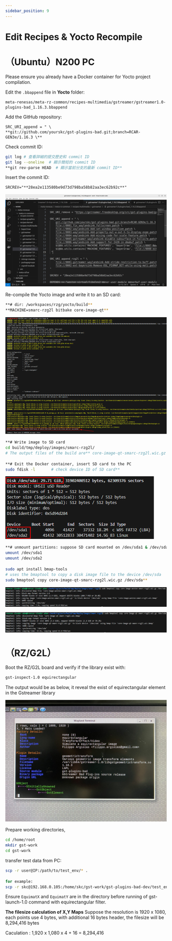 ```yaml
---
sidebar_position: 9
---
```


# Edit Recipes & Yocto Recompile
# （Ubuntu）N200 PC

Please ensure you already have a Docker container for Yocto project compilation.

Edit the `.bbappend` file in **Yocto** folder:

```
meta-renesas/meta-rz-common/recipes-multimedia/gstreamer/gstreamer1.0-plugins-bad_1.16.3.bbappend
```

Add the GitHub repository:

```
SRC_URI_append = " \
**git://github.com/yourskc/gst-plugins-bad.git;branch=RCAR-GEN3e/1.16.3 \**
```

Check commit ID:

```bash
git log # 查看詳細的提交歷史和 commit ID
git log --oneline  # 顯示簡短的 commit ID
**git rev-parse HEAD  # 顯示當前分支的最新 commit ID**
```

Insert the commit ID:

```
SRCREV="**28ea2e113580be9d73d798ba58b82aa3ec62b92c**"
```

![](../img/g03_01.png)

Re-compile the Yocto image and write it to an SD card:

```bash
**# dir: /workspaces/rzg/yocto/build**
**MACHINE=smarc-rzg2l bitbake core-image-qt**
```

![](../img/g03_02.png)

```bash
**# Write image to SD card
cd build/tmp/deploy/images/smarc-rzg2l/
# The output files of the build are** core-image-qt-smarc-rzg2l.wic.gz **&** core-image-qt-smarc-rzg2l.wic.bmap

**# Exit the Docker container, insert SD card to the PC
sudo fdisk -l       # check device ID of SD card** 
```

![](../img/g03_03.png)

```bash
**# unmount partitions: suppose SD card mounted on /dev/sda1 & /dev/sda2
umount /dev/sda1
umount /dev/sda2

sudo apt install bmap-tools
# uses the bmaptool to copy a disk image file to the device /dev/sda
sudo bmaptool copy core-image-qt-smarc-rzg2l.wic.gz /dev/sda**
```

![](../img/g03_04.png)

![](../img/g03_05.png)

# （RZ/G2L）

Boot the RZ/G2L board and verify if the library exist with:

```bash
gst-inspect-1.0 equirectangular
```

The output would be as below, it reveal the exist of equirectangular element in the Gstreamer library

![](../img/g03_06.png)

Prepare working directories,

```bash
cd /home/root
mkdir gst-work
cd gst-work
```

transfer test data from PC:

```bash
scp -r user@IP:/path/to/test_env/* .

for example:
scp -r skc@192.168.0.105:/home/skc/gst-work/gst-plugins-bad-dev/test_env/* .
```

Ensure `EquimatX` and `EquimatY` are in the directory before running of gst-launch-1.0 command with equirectangular filter.

**The filesize calculation of X,Y Maps**
Suppose the resolution is 1920 x 1080, each points use 4 bytes, with additional 16 bytes header, the filesize will be 8,294,416 bytes

Caculation : 1,920 x 1,080 x 4 + 16 = 8,294,416